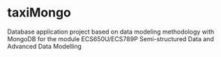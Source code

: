 # taxiMongo
Database application project based on data modeling methodology with MongoDB for the module ECS650U/ECS789P Semi-structured Data and Advanced Data Modelling
